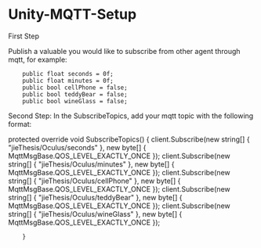 # Unity-MQTT-Setup

First Step

Publish a valuable you would like to subscribe from other agent through mqtt, for example:

        public float seconds = 0f;
        public float minutes = 0f;
        public bool cellPhone = false;
        public bool teddyBear = false;
        public bool wineGlass = false;
        

Second Step:
In the SubscribeTopics, add your mqtt topic with the following format:

protected override void SubscribeTopics()
        {
            client.Subscribe(new string[] { "jieThesis/Oculus/seconds" }, new byte[] { MqttMsgBase.QOS_LEVEL_EXACTLY_ONCE });
            client.Subscribe(new string[] { "jieThesis/Oculus/minutes" }, new byte[] { MqttMsgBase.QOS_LEVEL_EXACTLY_ONCE });
            client.Subscribe(new string[] { "jieThesis/Oculus/cellPhone" }, new byte[] { MqttMsgBase.QOS_LEVEL_EXACTLY_ONCE });
            client.Subscribe(new string[] { "jieThesis/Oculus/teddyBear" }, new byte[] { MqttMsgBase.QOS_LEVEL_EXACTLY_ONCE });
            client.Subscribe(new string[] { "jieThesis/Oculus/wineGlass" }, new byte[] { MqttMsgBase.QOS_LEVEL_EXACTLY_ONCE });

        }
